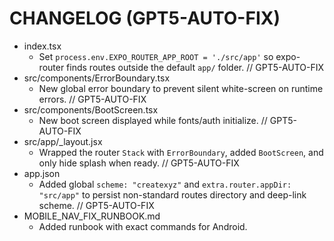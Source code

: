 # CHANGELOG (GPT5-AUTO-FIX)

- index.tsx
  - Set `process.env.EXPO_ROUTER_APP_ROOT = './src/app'` so expo-router finds routes outside the default `app/` folder. // GPT5-AUTO-FIX
- src/components/ErrorBoundary.tsx
  - New global error boundary to prevent silent white-screen on runtime errors. // GPT5-AUTO-FIX
- src/components/BootScreen.tsx
  - New boot screen displayed while fonts/auth initialize. // GPT5-AUTO-FIX
- src/app/_layout.jsx
  - Wrapped the router `Stack` with `ErrorBoundary`, added `BootScreen`, and only hide splash when ready. // GPT5-AUTO-FIX
- app.json
  - Added global `scheme: "createxyz"` and `extra.router.appDir: "src/app"` to persist non-standard routes directory and deep-link scheme. // GPT5-AUTO-FIX
- MOBILE_NAV_FIX_RUNBOOK.md
  - Added runbook with exact commands for Android.

